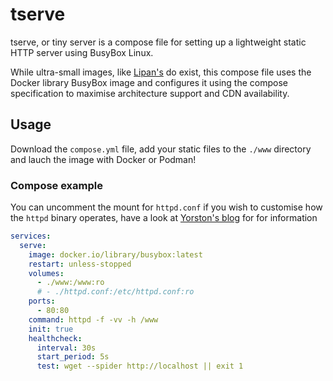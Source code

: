 # tserve

tserve, or tiny server is a compose file for setting up a lightweight static HTTP server using BusyBox Linux.

While ultra-small images, like [Lipan's](https://lipanski.com/posts/smallest-docker-image-static-website) do exist, this compose file uses the Docker library BusyBox image and configures it using the compose specification to maximise architecture support and CDN availability.

## Usage
Download the `compose.yml` file, add your static files to the `./www` directory and lauch the image with Docker or Podman!

### Compose example

You can uncomment the mount for `httpd.conf` if you wish to customise how the `httpd` binary operates, have a look at [Yorston's blog](https://frippery.org/busybox/httpd.html) for for information

```yml
services:
  serve:
    image: docker.io/library/busybox:latest
    restart: unless-stopped
    volumes:
      - ./www:/www:ro
      # - ./httpd.conf:/etc/httpd.conf:ro
    ports:
      - 80:80
    command: httpd -f -vv -h /www
    init: true
    healthcheck:
      interval: 30s
      start_period: 5s
      test: wget --spider http://localhost || exit 1
```
